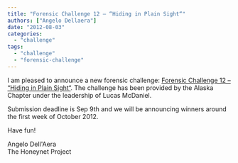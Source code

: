 ```yaml
---
title: "Forensic Challenge 12 – “Hiding in Plain Sight“"
authors: ["Angelo Dellaera"]
date: "2012-08-03"
categories: 
  - "challenge"
tags: 
  - "challenge"
  - "forensic-challenge"
---
```


I am pleased to announce a new forensic challenge: [Forensic Challenge 12 – “Hiding in Plain Sight“](https://www.honeynet.org/node/906). The challenge has been provided by the Alaska Chapter under the leadership of Lucas McDaniel.  

Submission deadline is Sep 9th and we will be announcing winners around the first week of October 2012. 

Have fun!  

Angelo Dell'Aera  
The Honeynet Project

